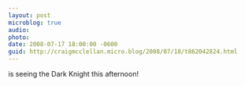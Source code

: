 ```yaml
---
layout: post
microblog: true
audio: 
photo: 
date: 2008-07-17 18:00:00 -0600
guid: http://craigmcclellan.micro.blog/2008/07/18/t862042824.html
---
```

is seeing the Dark Knight this afternoon!
